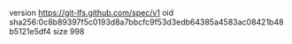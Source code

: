 version https://git-lfs.github.com/spec/v1
oid sha256:0c8b89397f5c0193d8a7bbcfc9f53d3edb64385a4583ac08421b48b5121e5df4
size 998

